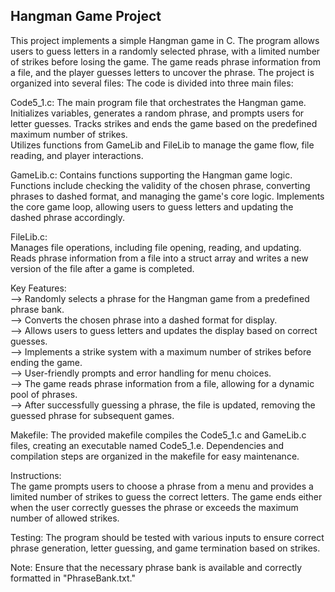 ## Hangman Game Project

This project implements a simple Hangman game in C. The program allows users to guess letters in a randomly selected phrase, with a limited number of strikes before losing the game. The game reads phrase information from a file, and the player guesses letters to uncover the phrase. The project is organized into several files: The code is divided into three main files:

Code5_1.c:
The main program file that orchestrates the Hangman game.
Initializes variables, generates a random phrase, and prompts users for letter guesses.
Tracks strikes and ends the game based on the predefined maximum number of strikes.  
Utilizes functions from GameLib and FileLib to manage the game flow, file reading, and player interactions.  

GameLib.c:
Contains functions supporting the Hangman game logic.
Functions include checking the validity of the chosen phrase, converting phrases to dashed format, and managing the game's core logic.
Implements the core game loop, allowing users to guess letters and updating the dashed phrase accordingly.

FileLib.c:  
Manages file operations, including file opening, reading, and updating.  
Reads phrase information from a file into a struct array and writes a new version of the file after a game is completed.  

Key Features:  
--> Randomly selects a phrase for the Hangman game from a predefined phrase bank.  
--> Converts the chosen phrase into a dashed format for display.  
--> Allows users to guess letters and updates the display based on correct guesses.  
--> Implements a strike system with a maximum number of strikes before ending the game.  
--> User-friendly prompts and error handling for menu choices.  
--> The game reads phrase information from a file, allowing for a dynamic pool of phrases.  
--> After successfully guessing a phrase, the file is updated, removing the guessed phrase for subsequent games.  

Makefile:
The provided makefile compiles the Code5_1.c and GameLib.c files, creating an executable named Code5_1.e.
Dependencies and compilation steps are organized in the makefile for easy maintenance.

Instructions:  
The game prompts users to choose a phrase from a menu and provides a limited number of strikes to guess the correct letters.
The game ends either when the user correctly guesses the phrase or exceeds the maximum number of allowed strikes.  

Testing:
The program should be tested with various inputs to ensure correct phrase generation, letter guessing, and game termination based on strikes.

Note:
Ensure that the necessary phrase bank is available and correctly formatted in "PhraseBank.txt."  
